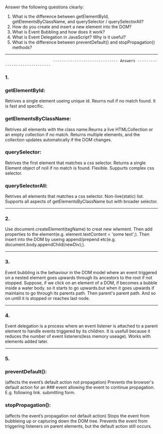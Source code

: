Answer the following questions clearly:
1. What is the difference between getElementById, getElementsByClassName, and querySelector / querySelectorAll?
2. How do you create and insert a new element into the DOM?
3. What is Event Bubbling and how does it work?
4. What is Event Delegation in JavaScript? Why is it useful?
5. What is the difference between preventDefault() and stopPropagation() methods?


------------------------------
                          ------------------------------ Answers ------------------------------

### 1.
### getElementById: 
Retrives a single element useing unique id. Reurns null if no match found. It is fast and specific.
### getElementsByClassName: 
Retrives all elements with the class name.Reurns a live HTMLCollection or an empty collection if no match. Returns multiple elements, and the collection updates automatically if the DOM changes.

### querySelector: 
Retrives the first element that matches a css selector. Returns a single Element object of noll if no  match is found. Flexible. Suppurts complex css selector.
### querySelectorAll: 
Retrives all elements that matches a css selector. Non-live(static) list. Supports all aspects of getElementsByClassName but with broader selector.


------------------------------


### 2.
Use document.createElement(tagName) to creat new wlwment. Then add properties to the element(e.g. element.textContent = 'some text';). Then insert into the DOM by useing append/prepend etc(e.g. document.body.appendChild(newDiv);). 


------------------------------


### 3.
Event bubbling is the behaviour in the DOM model where an event triggered on a nested element goes upwards through its ancestors to the root if not stopped.
Suppose, if we click on an element of a DOM, if becomes a bubble inside a water body. so it starts to go upwards.but when it goes upwards if maintains to go through its parents path. Then parent's parent path. And so on untill it is stopped or reaches last node.


------------------------------


### 4.
Event delegation is a process where an event listener is attached to a parent element to handle events triggered by its children.
It is usefull because it reduces the number of event listeners(less memory useage). Works with elements added later.


------------------------------


### 5.
### preventDefault(): 
(affects the event’s default action not propagation) Prevents the browser's default action for an ### event allowing the event to continue propagation. E.g. following link. submitting form.

### stopPropagation(): 
(affects the event’s propagation not default action) Stops the event from bubbleing up or capturing down the DOM tree. Prevents the event from triggering listeners on parent elements, but the default action still occurs.


